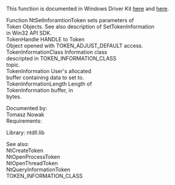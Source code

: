This function is documented in Windows Driver Kit [here](https://learn.microsoft.com/en-us/windows-hardware/drivers/ddi/ntifs/nf-ntifs-ntsetinformationtoken) and [here](https://learn.microsoft.com/en-us/windows-hardware/drivers/ddi/ntifs/nf-ntifs-zwsetinformationtoken).

Function NtSetInforamtionToken sets parameters of \
Token Objects. See also description of SetTokenInformation \
in Win32 API SDK. \
TokenHandle HANDLE to Token \
Object opened with TOKEN\_ADJUST\_DEFAULT access. \
TokenInformationClass Information class \
descripted in TOKEN\_INFORMATION\_CLASS \
topic. \
TokenInformation User's allocated \
buffer containing data to set to. \
TokenInformationLength Length of \
TokenInformation buffer, in \
bytes.

Documented by: \
Tomasz Nowak \
Requirements:

Library: ntdll.lib

See also: \
NtCreateToken \
NtOpenProcessToken \
NtOpenThreadToken \
NtQueryInformationToken \
TOKEN\_INFORMATION\_CLASS
